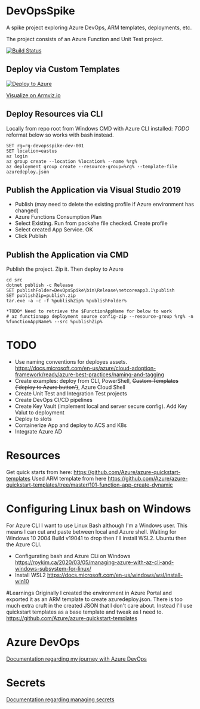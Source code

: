 # DevOpsSpike
A spike project exploring Azure DevOps, ARM templates, deployments, etc.  

The project consists of an Azure Function and Unit Test project.

[![Build Status](https://dev.azure.com/chrisjensenuk/chrisjensenuk-spike/_apis/build/status/DevOpsSpike%20CI%20CD?branchName=master&stageName=Build%20stage)](https://dev.azure.com/chrisjensenuk/chrisjensenuk-spike/_build/latest?definitionId=1&branchName=master)

## Deploy via Custom Templates
[![Deploy to Azure](https://aka.ms/deploytoazurebutton)](https://portal.azure.com/#create/Microsoft.Template/uri/https%3A%2F%2Fraw.githubusercontent.com%2Fchrisjensenuk%2FDevOpsSpike%2Fmaster%2Fazuredeploy.json)

[Visualize on Armviz.io](http://armviz.io/#/?load=https%3A%2F%2Fraw.githubusercontent.com%2Fchrisjensenuk%2FDevOpsSpike%2Fmaster%2Fazuredeploy.json")

## Deploy Resources via CLI
Locally from repo root from Windows CMD with Azure CLI installed:
*TODO* reformat below so works with bash instead.
```
SET rg=rg-devopsspike-dev-001
SET location=eastus
az login
az group create --location %location% --name %rg%
az deployment group create --resource-group=%rg% --template-file azuredeploy.json
```

## Publish the Application via Visual Studio 2019
- Publish (may need to delete the existing profile if Azure environment has changed)
- Azure Functions Consumption Plan
- Select Existing. Run from packahe file checked. Create profile
- Select created App Service. OK
- Click Publish


## Publish the Application via CMD
Publish the project. Zip it. Then deploy to Azure
```
cd src
dotnet publish -c Release
SET publishFolder=DevOpsSpike\bin\Release\netcoreapp3.1\publish
SET publishZip=publish.zip
tar.exe -a -c -f %publishZip% %publishFolder%

*TODO* Need to retrieve the $FunctionAppName for below to work
# az functionapp deployment source config-zip --resource-group %rg% -n %functionAppName% --src %publishZip%
```



# TODO
- Use naming conventions for deployes assets. https://docs.microsoft.com/en-us/azure/cloud-adoption-framework/ready/azure-best-practices/naming-and-tagging
- Create examples: deploy from CLI, PowerShell, ~~Custom Templates ('deploy to Azure button')~~, Azure Cloud Shell
- Create Unit Test and Integration Test projects
- Create DevOps CI/CD pipelines
- Create Key Vault (implement local and server secure config). Add Key Valut to deployment
- Deploy to slots
- Containerize App and deploy to ACS and K8s
- Integrate Azure AD

# Resources
Get quick starts from here: https://github.com/Azure/azure-quickstart-templates
Used ARM template from here https://github.com/Azure/azure-quickstart-templates/tree/master/101-function-app-create-dynamic


# Configuring Linux bash on Windows
For Azure CLI I want to use Linux Bash although I'm a Windows user.  This means I can cut and paste between local and Azure shell. Waiting for Windows 10 2004 Build v19041 to drop then I'll install WSL2. Ubuntu then the Azure CLI.
- Configurating bash and Azure CLi on Windows https://roykim.ca/2020/03/05/managing-azure-with-az-cli-and-windows-subsystem-for-linux/
- Install WSL2 https://docs.microsoft.com/en-us/windows/wsl/install-win10

#Learnings
Originally I created the environment in Azure Portal and exported it as an ARM template to create azuredeploy.json.  There is too much extra cruft in the created JSON that I don't care about.  Instead I'll use quickstart templates as a base template and tweak as I need to. https://github.com/Azure/azure-quickstart-templates

# Azure DevOps
[Documentation regarding my journey with Azure DevOps](docs/azure-devops.md)

# Secrets
[Documentation regarding managing secrets](docs/secrets.md)